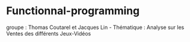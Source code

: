 # Functionnal-programming
groupe : Thomas Coutarel et Jacques Lin  - Thématique : Analyse sur les Ventes des différents Jeux-Vidéos
